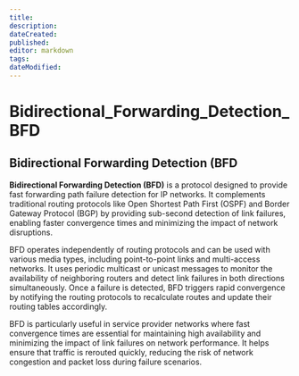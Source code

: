 ```yaml
---
title: 
description: 
dateCreated: 
published: 
editor: markdown
tags: 
dateModified: 
---
```

# Bidirectional_Forwarding_Detection_BFD
## Bidirectional Forwarding Detection (BFD

**Bidirectional Forwarding Detection (BFD)** is a protocol designed to provide fast forwarding path failure detection for IP networks. It complements traditional routing protocols like Open Shortest Path First (OSPF) and Border Gateway Protocol (BGP) by providing sub-second detection of link failures, enabling faster convergence times and minimizing the impact of network disruptions.

BFD operates independently of routing protocols and can be used with various media types, including point-to-point links and multi-access networks. It uses periodic multicast or unicast messages to monitor the availability of neighboring routers and detect link failures in both directions simultaneously. Once a failure is detected, BFD triggers rapid convergence by notifying the routing protocols to recalculate routes and update their routing tables accordingly.

BFD is particularly useful in service provider networks where fast convergence times are essential for maintaining high availability and minimizing the impact of link failures on network performance. It helps ensure that traffic is rerouted quickly, reducing the risk of network congestion and packet loss during failure scenarios.